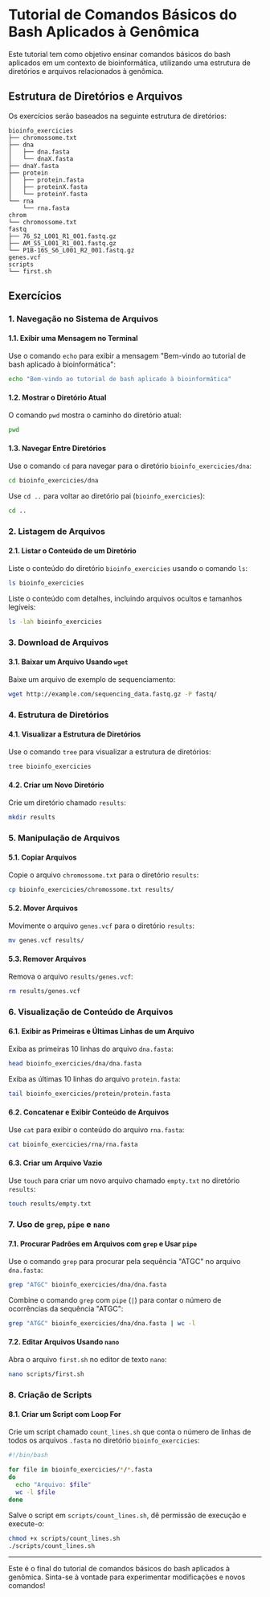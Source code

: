 # Tutorial de Comandos Básicos do Bash Aplicados à Genômica

Este tutorial tem como objetivo ensinar comandos básicos do bash aplicados em um contexto de bioinformática, utilizando uma estrutura de diretórios e arquivos relacionados à genômica.

## Estrutura de Diretórios e Arquivos

Os exercícios serão baseados na seguinte estrutura de diretórios:

```
bioinfo_exercicies
├── chromossome.txt
├── dna
│   ├── dna.fasta
│   └── dnaX.fasta
├── dnaY.fasta
├── protein
│   ├── protein.fasta
│   ├── proteinX.fasta
│   └── proteinY.fasta
└── rna
    └── rna.fasta
chrom
└── chromossome.txt
fastq
├── 76_S2_L001_R1_001.fastq.gz
├── AM_S5_L001_R1_001.fastq.gz
└── P1B-16S_S6_L001_R2_001.fastq.gz
genes.vcf
scripts
└── first.sh
```

## Exercícios

### 1. Navegação no Sistema de Arquivos

#### 1.1. Exibir uma Mensagem no Terminal
Use o comando `echo` para exibir a mensagem "Bem-vindo ao tutorial de bash aplicado à bioinformática":

```bash
echo "Bem-vindo ao tutorial de bash aplicado à bioinformática"
```

#### 1.2. Mostrar o Diretório Atual
O comando `pwd` mostra o caminho do diretório atual:

```bash
pwd
```

#### 1.3. Navegar Entre Diretórios
Use o comando `cd` para navegar para o diretório `bioinfo_exercicies/dna`:

```bash
cd bioinfo_exercicies/dna
```

Use `cd ..` para voltar ao diretório pai (`bioinfo_exercicies`):

```bash
cd ..
```

### 2. Listagem de Arquivos

#### 2.1. Listar o Conteúdo de um Diretório
Liste o conteúdo do diretório `bioinfo_exercicies` usando o comando `ls`:

```bash
ls bioinfo_exercicies
```

Liste o conteúdo com detalhes, incluindo arquivos ocultos e tamanhos legíveis:

```bash
ls -lah bioinfo_exercicies
```

### 3. Download de Arquivos

#### 3.1. Baixar um Arquivo Usando `wget`
Baixe um arquivo de exemplo de sequenciamento:

```bash
wget http://example.com/sequencing_data.fastq.gz -P fastq/
```

### 4. Estrutura de Diretórios

#### 4.1. Visualizar a Estrutura de Diretórios
Use o comando `tree` para visualizar a estrutura de diretórios:

```bash
tree bioinfo_exercicies
```

#### 4.2. Criar um Novo Diretório
Crie um diretório chamado `results`:

```bash
mkdir results
```

### 5. Manipulação de Arquivos

#### 5.1. Copiar Arquivos
Copie o arquivo `chromossome.txt` para o diretório `results`:

```bash
cp bioinfo_exercicies/chromossome.txt results/
```

#### 5.2. Mover Arquivos
Movimente o arquivo `genes.vcf` para o diretório `results`:

```bash
mv genes.vcf results/
```

#### 5.3. Remover Arquivos
Remova o arquivo `results/genes.vcf`:

```bash
rm results/genes.vcf
```

### 6. Visualização de Conteúdo de Arquivos

#### 6.1. Exibir as Primeiras e Últimas Linhas de um Arquivo
Exiba as primeiras 10 linhas do arquivo `dna.fasta`:

```bash
head bioinfo_exercicies/dna/dna.fasta
```

Exiba as últimas 10 linhas do arquivo `protein.fasta`:

```bash
tail bioinfo_exercicies/protein/protein.fasta
```

#### 6.2. Concatenar e Exibir Conteúdo de Arquivos
Use `cat` para exibir o conteúdo do arquivo `rna.fasta`:

```bash
cat bioinfo_exercicies/rna/rna.fasta
```

#### 6.3. Criar um Arquivo Vazio
Use `touch` para criar um novo arquivo chamado `empty.txt` no diretório `results`:

```bash
touch results/empty.txt
```

### 7. Uso de `grep`, `pipe` e `nano`

#### 7.1. Procurar Padrões em Arquivos com `grep` e Usar `pipe`
Use o comando `grep` para procurar pela sequência "ATGC" no arquivo `dna.fasta`:

```bash
grep "ATGC" bioinfo_exercicies/dna/dna.fasta
```

Combine o comando `grep` com `pipe` (`|`) para contar o número de ocorrências da sequência "ATGC":

```bash
grep "ATGC" bioinfo_exercicies/dna/dna.fasta | wc -l
```

#### 7.2. Editar Arquivos Usando `nano`
Abra o arquivo `first.sh` no editor de texto `nano`:

```bash
nano scripts/first.sh
```

### 8. Criação de Scripts

#### 8.1. Criar um Script com Loop For
Crie um script chamado `count_lines.sh` que conta o número de linhas de todos os arquivos `.fasta` no diretório `bioinfo_exercicies`:

```bash
#!/bin/bash

for file in bioinfo_exercicies/*/*.fasta
do
  echo "Arquivo: $file"
  wc -l $file
done
```

Salve o script em `scripts/count_lines.sh`, dê permissão de execução e execute-o:

```bash
chmod +x scripts/count_lines.sh
./scripts/count_lines.sh
```

---

Este é o final do tutorial de comandos básicos do bash aplicados à genômica. Sinta-se à vontade para experimentar modificações e novos comandos!
